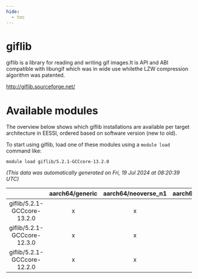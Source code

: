 ```yaml
---
hide:
  - toc
---
```


giflib
======


giflib is a library for reading and writing gif images.It is API and ABI compatible with libungif which was in wide use whilethe LZW compression algorithm was patented.

http://giflib.sourceforge.net/
# Available modules


The overview below shows which giflib installations are available per target architecture in EESSI, ordered based on software version (new to old).

To start using giflib, load one of these modules using a `module load` command like:

```shell
module load giflib/5.2.1-GCCcore-13.2.0
```

*(This data was automatically generated on Fri, 19 Jul 2024 at 08:20:39 UTC)*  

| |aarch64/generic|aarch64/neoverse_n1|aarch64/neoverse_v1|x86_64/generic|x86_64/amd/zen2|x86_64/amd/zen3|x86_64/intel/haswell|x86_64/intel/skylake_avx512|
| :---: | :---: | :---: | :---: | :---: | :---: | :---: | :---: | :---: |
|giflib/5.2.1-GCCcore-13.2.0|x|x|x|x|x|x|x|x|
|giflib/5.2.1-GCCcore-12.3.0|x|x|x|x|x|x|x|x|
|giflib/5.2.1-GCCcore-12.2.0|x|x|x|x|x|x|x|x|
